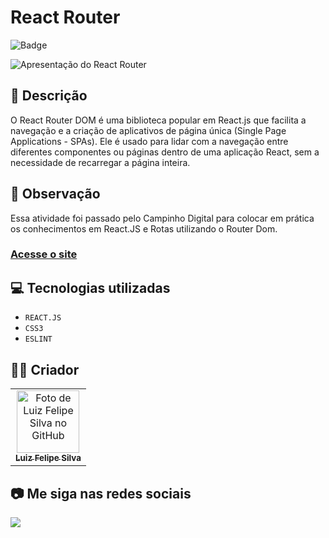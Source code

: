 # React Router

![Badge](http://img.shields.io/static/v1?label=STATUS&message=CONCLUIDO&color=GREEN&style=for-the-badge)

<img src="https://github.com/luizfelipe9627/react-router-cd/blob/main/src/assets/img/apresentacao.gif" alt="Apresentação do React Router">

## 📄 Descrição
O React Router DOM é uma biblioteca popular em React.js que facilita a navegação e a criação de aplicativos de página única (Single Page Applications - SPAs). Ele é usado para lidar com a navegação entre diferentes componentes ou páginas dentro de uma aplicação React, sem a necessidade de recarregar a página inteira.

## 📑 Observação
Essa atividade foi passado pelo Campinho Digital para colocar em prática os conhecimentos em React.JS e Rotas utilizando o Router Dom.

### <a href="https://luizfelipe9627-react-router-cd.netlify.app">Acesse o site</a>

## 💻 Tecnologias utilizadas

- `REACT.JS`
- `CSS3`
- `ESLINT`

## 🧑‍💻 Criador

<table>
  <tr>
    <td align="center">
      <a href="https://github.com/luizfelipe9627">
        <img src="https://github.com/luizfelipe9627.png" width="100px;" alt="Foto de Luiz Felipe Silva no GitHub"/><br>
        <sub>
          <b>Luiz Felipe Silva</b>
        </sub>
      </a>
    </td>
  </tr>
</table>

## 📷 Me siga nas redes sociais<br>

<p align="left">
  <a href="https://www.linkedin.com/in/luizfelipe9627/" target="_blank"><img src="https://img.shields.io/badge/-LinkedIn-%230077B5?style=for-the-badge&logo=linkedin&logoColor=white"></a>
</p>
